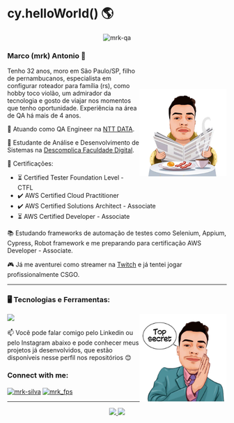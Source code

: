 <h1>  cy.helloWorld() 🌎 </h1>

<p align="center"> <img src="https://komarev.com/ghpvc/?username=mrk-qa&label=Profile%20views&color=0e75b6&style=flat" alt="mrk-qa" /> </p>


### Marco (mrk) Antonio 👋

<img align="right" width="200px" style="margin-top:50px" src="/assets/image-readme.png">

Tenho 32 anos, moro em São Paulo/SP, filho de pernambucanos, especialista em configurar roteador para família (rs), como hobby toco violão, um admirador da tecnologia e gosto de viajar nos momentos que tenho oportunidade. Experiência na área de QA há mais de 4 anos.

💼 Atuando como QA Engineer na [NTT DATA](https://www.linkedin.com/company/ntt-data-europe-latam/).

📖 Estudante de Análise e Desenvolvimento de Sistemas na [Descomplica Faculdade Digital](https://descomplica.com.br/faculdade).

🚀 Certificações:
- ⏳ Certified Tester Foundation Level - CTFL
- ✔️ AWS Certified Cloud Practitioner
- ✔️ AWS Certified Solutions Architect - Associate
- ⏳ AWS Certified Developer - Associate

📚 Estudando frameworks de automação de testes como Selenium, Appium, Cypress, Robot framework e me preparando para certificação AWS Developer - Associate.

🎮 Já me aventurei como streamer na [Twitch](https://www.twitch.tv) e já tentei jogar profissionalmente CSGO.

******

### 🖥️ Tecnologias e Ferramentas:

<div style="max-width: 100%;">
  <p align="left">
    <a href="#">
      <img src="https://simpleskill.icons.workers.dev/svg?i=terraform,amazonaws,javascript,python,cypress,robotframework,playwright,selenium,appium,git,github,k6,cucumber,postman,insomnia,apachejmeter,githubactions&perline=10" style="max-width: calc(100% - 210px);" />
    </a>
    <img width="200px" align="right" src="/assets/mrk-top-secret.png">
  </p>
</div>

📫 Você pode falar comigo pelo Linkedin ou pelo Instagram abaixo e pode conhecer meus projetos já desenvolvidos, que estão disponíveis nesse perfil nos repositórios 😊


<h3 align="left">Connect with me:</h3>
<p align="left">
<a href="https://linkedin.com/in/mrk-silva" target="blank"><img align="center" src="https://raw.githubusercontent.com/rahuldkjain/github-profile-readme-generator/master/src/images/icons/Social/linked-in-alt.svg" alt="mrk-silva" height="30" width="40" /></a>
<a href="https://instagram.com/mrk_fps" target="blank"><img align="center" src="https://raw.githubusercontent.com/rahuldkjain/github-profile-readme-generator/master/src/images/icons/Social/instagram.svg" alt="mrk_fps" height="30" width="40" /></a>
</p>

******

<div align="center">
  <a href="https://github.com/mrk-qa">
  <img height="160px" display="flex" src="https://github-readme-stats-eight-theta.vercel.app/api?username=mrk-qa&show_icons=true&theme=algolia&include_all_commits=true&count_private=true"/>
  <img height="160px" display="flex" src="https://github-readme-stats-eight-theta.vercel.app/api/top-langs/?username=mrk-qa&layout=compact&langs_count=8&theme=algolia"/>
</div>

